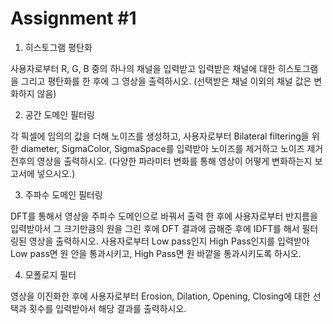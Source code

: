 # Assignment #1
1. 히스토그램 평탄화

사용자로부터 R, G, B 중의 하나의 채널을 입력받고 입력받은 채널에 대한 히스토그램을 그리고 평탄화를 한 후에 그 영상을 출력하시오. (선택받은 채널 이외의 채널 값은 변화하지 않음)

2. 공간 도메인 필터링

각 픽셀에 임의의 값을 더해 노이즈를 생성하고, 사용자로부터 Bilateral filtering을 위한 diameter, SigmaColor, SigmaSpace를 입력받아 노이즈를 제거하고 노이즈 제거 전후의 영상을 출력하시오. (다양한 파라미터 변화를 통해 영상이 어떻게 변화하는지 보고서에 넣으시오.)

3. 주파수 도메인 필터링

DFT를 통해서 영상을 주파수 도메인으로 바꿔서 출력 한 후에 사용자로부터 반지름을 입력받아서 그 크기만큼의 원을 그린 후에 DFT 결과에 곱해준 후에 IDFT를 해서 필터링된 영상을 출력하시오. 사용자로부터 Low pass인지 High Pass인지를 입력받아 Low pass면 원 안을 통과시키고, High Pass면 원 바깥을 통과시키도록 하시오.

4. 모폴로지 필터

영상을 이진화한 후에 사용자로부터 Erosion, Dilation, Opening, Closing에 대한 선택과 횟수를 입력받아서 해당 결과를 출력하시오.